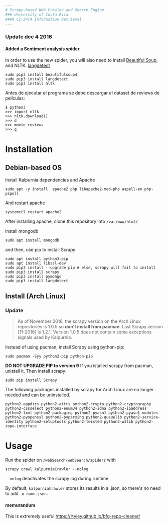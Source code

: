 ```yaml
---
# Scrapy-based Web Crawler and Search Engine
### University of Costa Rica
#### CI-2414 Information Retrieval
---
```


### Update dec 4 2016

#### Added a Sentiment analysis spider

In order to use the new spider, you will also need to install [Beautiful Soup](https://www.crummy.com/software/BeautifulSoup/bs4/doc/), and NLTK. [langdetect](https://pypi.python.org/pypi/langdetect) 

    sudo pip3 install beautifulsoup4 
    sudo pip3 install langdetect
    sudo pip3 install nltk
    
Antes de ejecutar el programa se debe descargar el dataset de reviews de películas:
    
    $ python3
    >>> import nltk
    >>> nltk.download()
    >>> d
    >>> movie_reviews
    >>> q


# Installation

## Debian-based OS
Install Kalpurnia dependencies and Apache

    sudo apt -y install  apache2 php libapache2-mod-php aspell-en php-pspell
And restart apache 

    systemctl restart apache2

After installing apache, clone this repository into `/var/www/html/`

install mongodb

    sudo apt install mongodb
 
and then, use pip to install Scrapy
 
    sudo apt install python3-pip
    sudo apt install libssl-dev
    sudo pip3 install --upgrade pip # else, scrapy will fail to install
    sudo pip3 install scrapy
    sudo pip3 install pymongo
    sudo pip3 install langdetect




## Install (Arch Linux) 
### Update 
> As of November 2016, the scrapy version on the Arch Linux repositories is 1.0.5 so **don't install from pacman**.
Last Scrapy version [11-2016] is 1.2.1.
Version 1.0.5 does not contain some exceptions signals used by Kalpurnia.

Instead of using pacman, install Scrapy using python-pip:

    sudo pacman -Syy python2-pip python-pip
    
**DO NOT UPGRADE PIP to version 9**
If you istalled scrapy from pacman, unistall it. Then install scrapy:

    sudo pip install Scrapy

The following packages installed by scrapy for Arch Linux are no longer needed and can be uninstalled.

    python2-appdirs python2-attrs python2-crypto python2-cryptography python2-cssselect python2-enum34 python2-idna python2-ipaddress python2-lxml python2-packaging python2-pyasn1 python2-pyasn1-modules python2-pyopenssl python2-pyparsing python2-queuelib python2-service-identity python2-setuptools python2-twisted python2-w3lib python2-zope-interface

# Usage
Run the spider on `/webSearch/webSearch/spiders` with

    scrapy crawl kalpurniaCrawler --nolog
`--nolog` deactivates the scrapy log during runtime 

By default, `kalpurniaCrawler` stores its results in a .json, so there's no need to add `-o name.json`.

#### memurandum
This is extremely useful https://rtyley.github.io/bfg-repo-cleaner/
